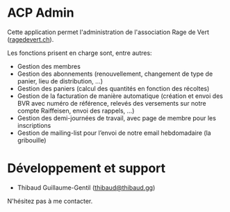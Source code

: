 # ACP Admin

Cette application permet l'administration de l'association Rage de Vert ([ragedevert.ch](https://www.ragedevert.ch)).

Les fonctions prisent en charge sont, entre autres:
- Gestion des membres
- Gestion des abonnements (renouvellement, changement de type de panier, lieu de distribution, …)
- Gestion des paniers (calcul des quantités en fonction des récoltes)
- Gestion de la facturation de manière automatique (création et envoi des BVR avec numéro de référence, relevés des versements sur notre compte Raiffeisen, envoi des rappels, …)
- Gestion des demi-journées de travail, avec page de membre pour les inscriptions
- Gestion de mailing-list pour l’envoi de notre email hebdomadaire (la gribouille)

# Développement et support

- Thibaud Guillaume-Gentil (thibaud@thibaud.gg)

N'hésitez pas à me contacter.
